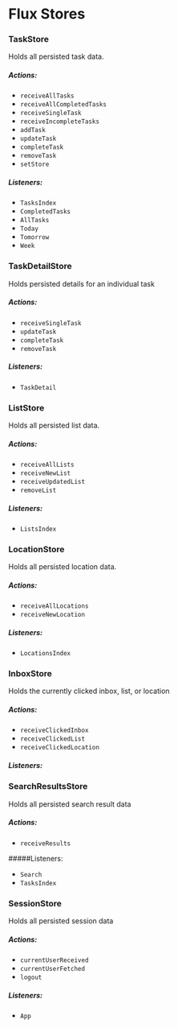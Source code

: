 # Flux Stores

### TaskStore

Holds all persisted task data.

##### Actions:
- `receiveAllTasks`
- `receiveAllCompletedTasks`
- `receiveSingleTask`
- `receiveIncompleteTasks`
- `addTask`
- `updateTask`
- `completeTask`
- `removeTask`
- `setStore`

##### Listeners:
- `TasksIndex`
- `CompletedTasks`
- `AllTasks`
- `Today`
- `Tomorrow`
- `Week`


### TaskDetailStore

Holds persisted details for an individual task

##### Actions:
- `receiveSingleTask`
- `updateTask`
- `completeTask`
- `removeTask`

##### Listeners:
- `TaskDetail`


### ListStore

Holds all persisted list data.

##### Actions:
- `receiveAllLists`
- `receiveNewList`
- `receiveUpdatedList`
- `removeList`


##### Listeners:
- `ListsIndex`


### LocationStore

Holds all persisted location data.

##### Actions:
- `receiveAllLocations`
- `receiveNewLocation`

##### Listeners:
- `LocationsIndex`


### InboxStore

Holds the currently clicked inbox, list, or location

##### Actions:
- `receiveClickedInbox`
- `receiveClickedList`
- `receiveClickedLocation`

##### Listeners:


### SearchResultsStore

Holds all persisted search result data

##### Actions:
- `receiveResults`

#####Listeners:
- `Search`
- `TasksIndex`


### SessionStore

Holds all persisted session data

##### Actions:
- `currentUserReceived`
- `currentUserFetched`
- `logout`

##### Listeners:
- `App`
